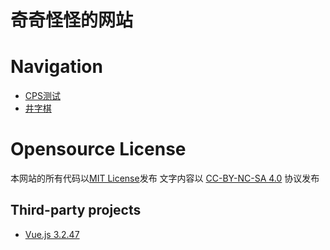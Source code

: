 # 奇奇怪怪的网站

# Navigation

- [CPS测试](https://xuanyeovo.github.io/collections/cps.html)
- [井字棋](https://xuanyeovo.github.io/tictactoc/tictactoc.html)

# Opensource License

本网站的所有代码以[MIT License](http://opensource.org/licenses/mit)发布
文字内容以 [CC-BY-NC-SA 4.0](https://creativecommons.org/licenses/by-nc-sa/4.0/) 协议发布

## Third-party projects

- [Vue.js 3.2.47](http://opensource.org/licenses/mit)
